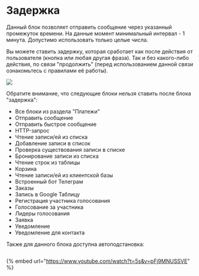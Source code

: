 # Задержка

Данный блок позволяет отправить сообщение через указанный промежуток времени. На данные момент минимальный интервал - 1 минута. Допустимо использовать только целые числа.

Вы можете ставить задержку, которая сработает как после действия от пользователя (кнопка или любая другая фраза). Так и без какого-либо действия, по связи "продолжить" (перед использованием данной связи ознакомьтесь с правилами её работы).

![](../../../../.gitbook/assets/3г.png)

Обратите внимание, что следующие блоки нельзя ставить после блока "задержка":

* Все блоки из раздела "Платежи"
* Отправить сообщение&#x20;
* Отправить быстрое сообщение&#x20;
* HTTP-запрос&#x20;
* Чтение записи/ей из списка&#x20;
* Добавление записи в список&#x20;
* Проверка существования записи в списке&#x20;
* Бронирование записи из списка&#x20;
* Чтение строк из таблицы&#x20;
* Корзина&#x20;
* Чтение записи/ей из клиентской базы&#x20;
* Встроенный бот Телеграм&#x20;
* Заказы&#x20;
* Запись в Google Таблицу&#x20;
* Регистрация участника голосования&#x20;
* Голосование за участника&#x20;
* Лидеры голосования&#x20;
* Заявка&#x20;
* Уведомление&#x20;
* Уведомление для контакта



Также для данного блока доступна автоподстановка:

<figure><img src="../../../../.gitbook/assets/1 (4).jpg" alt=""><figcaption></figcaption></figure>

{% embed url="https://www.youtube.com/watch?t=5s&v=pFj9MNUSSVE" %}
